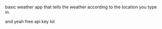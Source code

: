 basic weather app that tells the weather according to the location you type in.



and yeah free api key lol
